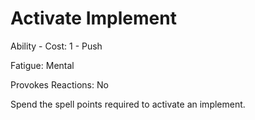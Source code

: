 # Activate Implement

Ability - Cost: 1 - Push

Fatigue: Mental

Provokes Reactions: No

Spend the spell points required to activate an implement.